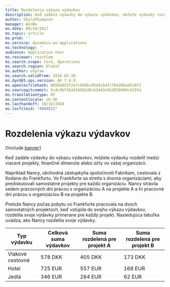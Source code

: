 ```yaml
---
title: Rozdelenia výkazu výdavkov
description: Keď zadáte výdavky do výkazu výdavkov, môžete výdavky rozdeliť medzi viaceré projekty, právnické osoby alebo účty vo vašej organizácii.
author: ShylaThompson
manager: AnnBe
ms.date: 09/19/2017
ms.topic: article
ms.prod: ''
ms.service: dynamics-ax-applications
ms.technology: ''
audience: Application User
ms.reviewer: roschlom
ms.search.scope: Core, Operations
ms.search.region: Global
ms.author: shylaw
ms.search.validFrom: 2016-02-28
ms.dyn365.ops.version: AX 7.0.0
ms.openlocfilehash: 8850a8d3f2efc699bc95d4cb4fc76428badb10f1
ms.sourcegitcommit: 5c4c9bf3ba018562d6cb3443c01d550489c415fa
ms.translationtype: HT
ms.contentlocale: sk-SK
ms.lasthandoff: 10/16/2020
ms.locfileid: "4084521"
---
```

# <a name="expense-report-distributions"></a>Rozdelenia výkazu výdavkov

[!include [banner](../includes/banner.md)]

Keď zadáte výdavky do výkazu výdavkov, môžete výdavky rozdeliť medzi viaceré projekty, finančné dimenzie alebo účty vo vašej organizácii.

Napríklad Nancy, obchodná zástupkyňa spoločnosti Fabrikam, cestovala z Kodane do Frankfurtu. Vo Frankfurte sa stretla s dvoma organizáciami, aby prediskutovali samostatné projekty pre každú organizáciu. Nancy strávila sedem pracovných dní prácou s organizáciou A na projekte A a tri pracovné dni prácou s organizáciou B na projekte B.

Pretože Nancy počas pobytu vo Frankfurte pracovala na dvoch samostatných projektoch, keď vstúpila do svojho výkazu výdavkov, rozdelila svoje výdavky primerane pre každý projekt. Nasledujúca tabuľka uvádza, ako Nancy rozdelila svoje výdavky.


| Typ výdavku | Celková suma výdavkov|Suma rozdelená pre projekt A| Suma rozdelená pre projekt B |
|--------------|---------------------|-------------------------------|---------------------------------|
|Vlakové cestovné   |578 DKK              |405 DKK                        |173 DKK                          |
|Hotel         |725 EUR              |557 EUR                        |168 EUR                          |
|Jedlá         |346 EUR              |284 EUR                        |62 EUR                           |

